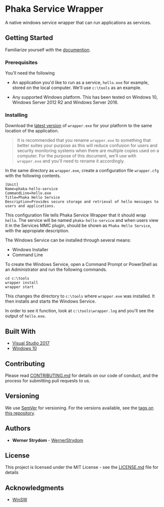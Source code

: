 # Phaka Service Wrapper

A native windows service wrapper that can run applications as services.

## Getting Started

Familiarize yourself with the [documention](docs/index.md).  

### Prerequisites

You'll need the following

- An application you'd like to run as a service, `hello.exe` for example, stored on the local computer. We'll use `c:\tools` as an example.

- Any supported Windows platform. This has been tested on Windows 10, Windows Server 2012 R2 and Windows Server 2016.

### Installing

Download the [latest version](https://github.com/Phaka/Windows-Service-Wrapper/releases) of `wrapper.exe` for your platform to the same location of the application. 

> It is recommended that you rename `wrapper.exe` to something that better suites your purpose as this will reduce confusion for users and security monitoring systems when there are multiple copies used on a computer. For the purpose of this document, we'll use with `wrapper.exe` and you'll need to rename it accordingly.  

In the same directory as `wrapper.exe`, create a configuration file `wrapper.cfg` with the following contents. 

```
[Unit]
Name=phaka-hello-service
CommandLine=hello.exe
Title=Phaka Hello Service
Description=Provides secure storage and retrieval of hello messages to users and applications.
``` 

This configuration file tells Phaka Service Wrapper that it should wrap `hello`. The service will be named `phaka-hello-service` and when users view it in the Services MMC plugin, should be shown as `Phaka Hello Service`, with the appropiate description.  
 
The Windows Service can be installed through several means:

- Windows Installer
- Command Line

To create the Windows Service, open a Command Prompt or PowerShell as an Administrator and run the following commands.

```
cd c:\tools
wrapper install
wrapper start
```

This changes the directory to `c:\tools` where `wrapper.exe` was installed. It then installs and starts the Windows Service. 

In order to see it function, look at `c:\tools\wrapper.log` and you'll see the output of `hello.exe`.

## Built With

* [Visual Studio 2017](https://www.visualstudio.com/downloads/)
* [Windows 10](https://www.microsoft.com/en-us/software-download/windows10) 

## Contributing

Please read [CONTRIBUTING.md](CONTRIBUTING.md) for details on our code of conduct, and the process for submitting pull requests to us.

## Versioning

We use [SemVer](http://semver.org/) for versioning. For the versions available, see the [tags on this repository](https://github.com/Phaka/Windows-Service-Wrapper/tags). 

## Authors

* **Werner Strydom** - [WernerStrydom](https://github.com/WernerStrydom)

## License

This project is licensed under the MIT License - see the [LICENSE.md](LICENSE.md) file for details

## Acknowledgments

* [WinSW](https://github.com/kohsuke/winsw/)

